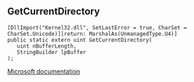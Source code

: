 ## GetCurrentDirectory

```
[DllImport("Kernel32.dll", SetLastError = true, CharSet = CharSet.Unicode)][return: MarshalAs(UnmanagedType.U4)]
public static extern uint GetCurrentDirectory(
   uint nBufferLength,
   StringBuilder lpBuffer
);
```

[Microsoft documentation](https://docs.microsoft.com/en-us/windows/win32/api/winbase/nf-winbase-getcurrentdirectory)
